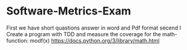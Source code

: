 # Software-Metrics-Exam

First we have short quastions answer in word and Pdf format 
secend I Create a program with TDD and measure the coverage for the math-
function: modf(x) https://docs.python.org/3/library/math.html
